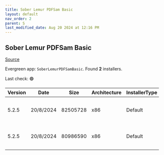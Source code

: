 ```yaml
---
title: Sober Lemur PDFSam Basic
layout: default
nav_order: 2
parent: S
last_modified_date: Aug 20 2024 at 12:16 PM
---
```


## Sober Lemur PDFSam Basic

[Source](https://pdfsam.org/pdfsam-basic/)

Evergreen app: `SoberLemurPDFSamBasic`. Found **2** installers.

Last check: 🟢

| Version | Date      | Size     | Architecture | InstallerType | Type | URI                                                                                                                                                                          |
| ------- | --------- | -------- | ------------ | ------------- | ---- | ---------------------------------------------------------------------------------------------------------------------------------------------------------------------------- |
| 5.2.5   | 20/8/2024 | 82505728 | x86          | Default       | msi  | [https://github.com/torakiki/pdfsam/releases/download/v5.2.5/pdfsam-5.2.5.msi](https://github.com/torakiki/pdfsam/releases/download/v5.2.5/pdfsam-5.2.5.msi)                 |
| 5.2.5   | 20/8/2024 | 80986590 | x86          | Default       | zip  | [https://github.com/torakiki/pdfsam/releases/download/v5.2.5/pdfsam-5.2.5-windows.zip](https://github.com/torakiki/pdfsam/releases/download/v5.2.5/pdfsam-5.2.5-windows.zip) |
